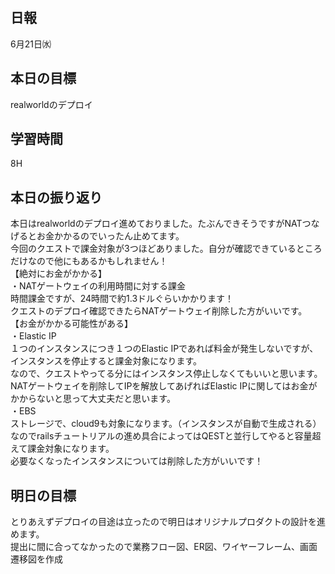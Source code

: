 ## 日報
6月21日㈬

## 本日の目標
realworldのデプロイ

## 学習時間
8H

## 本日の振り返り
本日はrealworldのデプロイ進めておりました。たぶんできそうですがNATつなげるとお金かかるのでいったん止めてます。
<br>
今回のクエストで課金対象が3つほどありました。自分が確認できているところだけなので他にもあるかもしれません！<br>
【絶対にお金がかかる】<br>
・NATゲートウェイの利用時間に対する課金<br>
時間課金ですが、24時間で約1.3ドルぐらいかかります！<br>
クエストのデプロイ確認できたらNATゲートウェイ削除した方がいいです。<br>
【お金がかかる可能性がある】<br>
・Elastic IP<br>
１つのインスタンスにつき１つのElastic IPであれば料金が発生しないですが、インスタンスを停止すると課金対象になります。<br>
なので、クエストやってる分にはインスタンス停止しなくてもいいと思います。<br>
NATゲートウェイを削除してIPを解放してあげればElastic IPに関してはお金がかからないと思って大丈夫だと思います。<br>
・EBS<br>
ストレージで、cloud9も対象になります。（インスタンスが自動で生成される）なのでrailsチュートリアルの進め具合によってはQESTと並行してやると容量超えて課金対象になります。<br>
必要なくなったインスタンスについては削除した方がいいです！

## 明日の目標
とりあえずデプロイの目途は立ったので明日はオリジナルプロダクトの設計を進めます。<br>
提出に間に合ってなかったので業務フロー図、ER図、ワイヤーフレーム、画面遷移図を作成<br>

